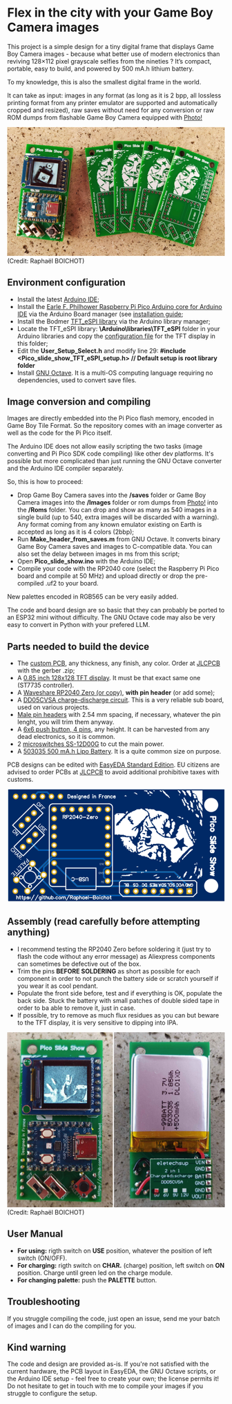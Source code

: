 # Flex in the city with your Game Boy Camera images

This project is a simple design for a tiny digital frame that displays Game Boy Camera images - because what better use of modern electronics than reviving 128×112 pixel grayscale selfies from the nineties ? It’s compact, portable, easy to build, and powered by 500 mA.h lithium battery.

To my knowledge, this is also the smallest digital frame in the world.

It can take as input: images in any format (as long as it is 2 bpp, all lossless printing format from any printer emulator are supported and automatically cropped and resized), raw saves without need for any conversion or raw ROM dumps from flashable Game Boy Camera equipped with [Photo!](https://github.com/untoxa/gb-photo)

![](/Pictures/Showcase_2.jpg)
(Credit: Raphaël BOICHOT)

## Environment configuration

- Install the latest [Arduino IDE](https://www.arduino.cc/en/software);
- Install the [Earle F. Philhower Raspberry Pi Pico Arduino core for Arduino IDE](https://github.com/earlephilhower/arduino-pico) via the Arduino Board manager (see [installation guide](https://github[...]);
- Install the Bodmer [TFT_eSPI library](https://github.com/Bodmer/TFT_eSPI) via the Arduino library manager;
- Locate the TFT_eSPI library: **\Arduino\libraries\TFT_eSPI** folder in your Arduino libraries and copy the [configuration file](/Pico_slide_show/TFT_setup) for the TFT display in this folder;
- Edit the **User_Setup_Select.h** and modify line 29:
    **#include <Pico_slide_show_TFT_eSPI_setup.h> // Default setup is root library folder**
- Install [GNU Octave](https://www.octave.org/). It is a multi-OS computing language requiring no dependencies, used to convert save files.

## Image conversion and compiling

Images are directly embedded into the Pi Pico flash memory, encoded in Game Boy Tile Format. So the repository comes with an image converter as well as the code for the Pi Pico itself.

The Arduino IDE does not allow easily scripting the two tasks (image converting and Pi Pico SDK code compiling) like other dev platforms. It's possible but more complicated than just running the GNU Octave converter and the Arduino IDE compiler separately.

So, this is how to proceed:

- Drop Game Boy Camera saves into the **/saves** folder or Game Boy Camera images into the **/Images** folder or rom dumps from [Photo!](https://github.com/untoxa/gb-photo) into the **/Roms** folder. You can drop and show as many as 540 images in a single build (up to 540, extra images will be discarded with a warning). Any format coming from any known emulator existing on Earth is accepted as long as it is 4 colors (2bbp);
- Run **Make_header_from_saves.m** from GNU Octave. It converts binary Game Boy Camera saves and images to C-compatible data. You can also set the delay between images in ms from this script;
- Open **Pico_slide_show.ino** with the Arduino IDE;
- Compile your code with the RP2040 core (select the Raspberry Pi Pico board and compile at 50 MHz) and upload directly or drop the pre-compiled .uf2 to your board.

New palettes encoded in RGB565 can be very easily added.

The code and board design are so basic that they can probably be ported to an ESP32 mini without difficulty. The GNU Octave code may also be very easy to convert in Python with your prefered LLM.

## Parts needed to build the device

- The [custom PCB](/PCB), any thickness, any finish, any color. Order at [JLCPCB](https://jlcpcb.com/) with the gerber .zip;
- A [0.85 inch 128x128 TFT display](https://www.aliexpress.com/item/1005008822385316.html). It must be that exact same one (ST7735 controller).
- A [Waveshare RP2040 Zero (or copy)](https://www.aliexpress.com/item/1005003504006451.html), **with pin header** (or add some);
- A [DD05CVSA charge-discharge circuit](https://www.aliexpress.com/item/1005005061314325.html). This is a very reliable sub board, used on various projects.
- [Male pin headers](https://www.aliexpress.com/item/4000873858801.html) with 2.54 mm spacing, if necessary, whatever the pin lenght, you will trim them anyway.
- A [6x6 push button, 4 pins](https://www.aliexpress.com/item/1005003938244847.html), any height. It can be harvested from any dead electronics, so it is common.
- 2 [microswitches SS-12D00G](https://www.aliexpress.com/item/1005003938856402.html) to cut the main power.
- A [503035 500 mA.h Lipo Battery](https://www.aliexpress.com/item/1005006421563695.html). It is a quite common size on purpose.

PCB designs can be edited with [EasyEDA Standard Edition](https://easyeda.com). EU citizens are advised to order PCBs at [JLCPCB](https://jlcpcb.com/) to avoid additional prohibitive taxes with customs. 

![](/PCB/PCB.png)

## Assembly (read carefully before attempting anything)

- I recommend testing the RP2040 Zero before soldering it (just try to flash the code without any error message) as Aliexpress components can sometimes be defective out of the box.
- Trim the pins **BEFORE SOLDERING** as short as possible for each component in order to not punch the battery side or scratch yourself if you wear it as cool pendant.
- Populate the front side before, test and if everything is OK, populate the back side. Stuck the battery with small patches of double sided tape in order to ba able to remove it, just in case.
- If possible, try to remove as much flux residues as you can but beware to the TFT display, it is very sensitive to dipping into IPA.

![](/Pictures/Showcase_1.png)
(Credit: Raphaël BOICHOT)

## User Manual

- **For using:** rigth switch on **USE** position, whatever the position of left switch (ON/OFF).
- **For charging:** rigth switch on **CHAR.** (charge) position, left switch on **ON** position. Charge until green led on the charge module.
- **For changing palette:** push the **PALETTE** button.

## Troubleshooting

If you struggle compiling the code, just open an issue, send me your batch of images and I can do the compiling for you.

## Kind warning

The code and design are provided as-is. If you're not satisfied with the current hardware, the PCB layout in EasyEDA, the GNU Octave scripts, or the Arduino IDE setup - feel free to create your own; the license permits it! Do not hesitate to get in touch with me to compile your images if you struggle to configure the setup.
